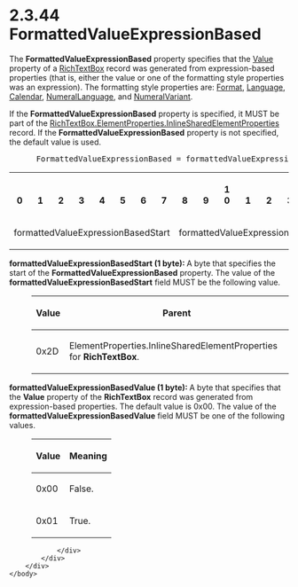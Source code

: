 <html dir="LTR" xmlns:mshelp="http://msdn.microsoft.com/mshelp" xmlns:ddue="http://ddue.schemas.microsoft.com/authoring/2003/5" xmlns:xlink="http://www.w3.org/1999/xlink" xmlns:tool="http://www.microsoft.com/tooltip">
    <head>
        <meta http-equiv="Content-Type" content="text/html; CHARSET=utf-8"></meta>
        <meta name="save" content="history"></meta>
        <title>2.3.44 FormattedValueExpressionBased</title>
        <xml>
            <mshelp:toctitle title="2.3.44 FormattedValueExpressionBased"></mshelp:toctitle>
            <mshelp:rltitle title="[MS-RPL]: FormattedValueExpressionBased"></mshelp:rltitle>
            <mshelp:keyword index="A" term="a6b04ecb-0cfc-4e30-a766-d6684258fe4c"></mshelp:keyword>
            <mshelp:attr name="DCSext.ContentType" value="open specification"></mshelp:attr>
            <mshelp:attr name="AssetID" value="a6b04ecb-0cfc-4e30-a766-d6684258fe4c"></mshelp:attr>
            <mshelp:attr name="TopicType" value="kbRef"></mshelp:attr>
            <mshelp:attr name="DCSext.Title" value="[MS-RPL]: FormattedValueExpressionBased" />
        </xml>
    </head>
    <body>
        <div id="header">
            <h1 class="heading">2.3.44 FormattedValueExpressionBased</h1>
        </div>
        <div id="mainSection">
            <div id="mainBody">
                <div id="allHistory" class="saveHistory"></div>
                <div id="sectionSection0" class="section" name="collapseableSection">
                    

<p>The <b>FormattedValueExpressionBased</b> property specifies
that the <a href="3f7eea86-e226-47e0-bcc0-0b71b90172e1.md">Value</a> property
of a <a href="e1999254-e8d4-4998-8ef5-00e0991ab9c7.md">RichTextBox</a> record
was generated from expression-based properties (that is, either the value or
one of the formatting style properties was an expression). The formatting style
properties are: <a href="ab90c558-5f2f-4738-b981-7b7b64d6855d.md">Format</a>,
<a href="235d01b9-ca4b-4e7b-ba6d-646e5d859649.md">Language</a>, <a href="aa41b5fa-4ad0-41fe-9890-7bcd77297c91.md">Calendar</a>, <a href="3e22c20b-37ef-4dfe-bbcc-211114f45ad9.md">NumeralLanguage</a>, and <a href="db5728b0-b636-48ff-911f-b9b926f3faf2.md">NumeralVariant</a>. </p>

<p>If the <b>FormattedValueExpressionBased</b> property is
specified, it MUST be part of the <a href="23d76278-cee5-45ee-a361-a9d94d6d3300.md">RichTextBox.ElementProperties.InlineSharedElementProperties</a>
record. If the <b>FormattedValueExpressionBased</b> property is not specified,
the default value is used.           </p>

<dl>
<dd>
<div><pre> FormattedValueExpressionBased = formattedValueExpressionBasedStart formattedValueExpressionBasedValue
</pre></div>
</dd></dl>

<table>
 <tr>
  <th><p><br>0</p></th>
  <th><p><br>1</p></th>
  <th><p><br>2</p></th>
  <th><p><br>3</p></th>
  <th><p><br>4</p></th>
  <th><p><br>5</p></th>
  <th><p><br>6</p></th>
  <th><p><br>7</p></th>
  <th><p><br>8</p></th>
  <th><p><br>9</p></th>
  <th><p>1<br>0</p></th>
  <th><p><br>1</p></th>
  <th><p><br>2</p></th>
  <th><p><br>3</p></th>
  <th><p><br>4</p></th>
  <th><p><br>5</p></th>
  <th><p><br>6</p></th>
  <th><p><br>7</p></th>
  <th><p><br>8</p></th>
  <th><p><br>9</p></th>
  <th><p>2<br>0</p></th>
  <th><p><br>1</p></th>
  <th><p><br>2</p></th>
  <th><p><br>3</p></th>
  <th><p><br>4</p></th>
  <th><p><br>5</p></th>
  <th><p><br>6</p></th>
  <th><p><br>7</p></th>
  <th><p><br>8</p></th>
  <th><p><br>9</p></th>
  <th><p>3<br>0</p></th>
  <th><p><br>1</p></th>
 </tr>
 <tr>
  <td colspan="8">
  <p>formattedValueExpressionBasedStart</p>
  </td>
  <td colspan="8">
  <p>formattedValueExpressionBasedValue</p>
  </td>
  
 </tr>
</table>

<p><b>formattedValueExpressionBasedStart (1 byte): </b>A
byte that specifies the start of the <b>FormattedValueExpressionBased</b>
property. The value of the <b>formattedValueExpressionBasedStart</b> field MUST
be the following value.</p>

<dl>
<dd>
<table>
 <thead>
  <tr>
   <th>
   <p>Value</p>
   </th>
   <th>
   <p>Parent</p>
   </th>
  </tr>
 </thead>
 <tr>
  <td>
  <p>0x2D</p>
  </td>
  <td>
  <p>ElementProperties.InlineSharedElementProperties for <b>RichTextBox</b>.</p>
  </td>
 </tr>
</table>
</dd></dl>

<p><b>formattedValueExpressionBasedValue (1 byte): </b>A
byte that specifies that the <b>Value</b> property of the <b>RichTextBox</b>
record was generated from expression-based properties. The default value is
0x00. The value of the <b>formattedValueExpressionBasedValue</b> field MUST be
one of the following values. </p>

<dl>
<dd>
<table>
 <thead>
  <tr>
   <th>
   <p>Value</p>
   </th>
   <th>
   <p>Meaning</p>
   </th>
  </tr>
 </thead>
 <tr>
  <td>
  <p>0x00</p>
  </td>
  <td>
  <p>False. </p>
  </td>
 </tr>
 <tr>
  <td>
  <p>0x01</p>
  </td>
  <td>
  <p>True. </p>
  </td>
 </tr>
</table>
</dd></dl>

<p> </p>


                </div>
            </div>
        </div>
    </body>
</html>